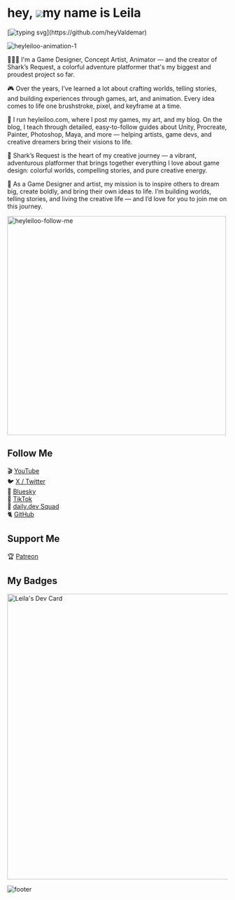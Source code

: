 hey, ![](https://user-images.githubusercontent.com/18350557/176309783-0785949b-9127-417c-8b55-ab5a4333674e.gif)my name is Leila
=========================================================================================================================================

[![typing svg](https://readme-typing-svg.demolab.com?font=Fira+Code&duration=5000&pause=1000&color=FF0080&width=435&lines=But+my+friends+call+me+Leiloo.)](https://github.com/heyValdemar)

![heyleiloo-animation-1](https://github.com/user-attachments/assets/0cbaec0e-94a0-44e5-8762-bfca57380c72)

👩🏻‍💻 I'm a Game Designer, Concept Artist, Animator — and the creator of Shark’s Request, a colorful adventure platformer that's my biggest and proudest project so far.

🎮 Over the years, I’ve learned a lot about crafting worlds, telling stories, and building experiences through games, art, and animation. Every idea comes to life one brushstroke, pixel, and keyframe at a time.

🌟 I run heyleiloo.com, where I post my games, my art, and my blog. On the blog, I teach through detailed, easy-to-follow guides about Unity, Procreate, Painter, Photoshop, Maya, and more — helping artists, game devs, and creative dreamers bring their visions to life.

🦈 Shark’s Request is the heart of my creative journey — a vibrant, adventurous platformer that brings together everything I love about game design: colorful worlds, compelling stories, and pure creative energy.

💖 As a Game Designer and artist, my mission is to inspire others to dream big, create boldly, and bring their own ideas to life. I’m building worlds, telling stories, and living the creative life — and I’d love for you to join me on this journey.

<img src="https://github.com/user-attachments/assets/b897269a-71d5-4e62-8e78-552258d2fe9b" width="500" alt="heyleiloo-follow-me" />

## Follow Me

🎬 [YouTube](https://www.youtube.com//channel/UCn2SDgp4xJJkAWgKXFDhm-g?sub_confirmation=1)\
🐦 [X / Twitter](https://x.com/heyleiloo)\
🦋 [Bluesky](https://bsky.app/profile/heyleiloo.com)\
🎥 [TikTok](https://www.tiktok.com/@heyleiloo)\
📣 [daily.dev Squad](https://app.daily.dev/squads/heyleiloo)\
🐈 [GitHub](https://github.com/heyleiloo)

## Support Me

🏆 [Patreon](https://www.patreon.com/heyleiloo)

## My Badges

<a href="https://app.daily.dev/heyleiloo"><img src="https://api.daily.dev/devcards/v2/edk9Au5h40NyDMAzdm6yO.png?type=wide&r=pkj" width="652" alt="Leila's Dev Card"/></a>

![footer](https://user-images.githubusercontent.com/111376305/210880871-a53f51da-7b7d-4128-91f4-1c7f3c890fcc.svg)
